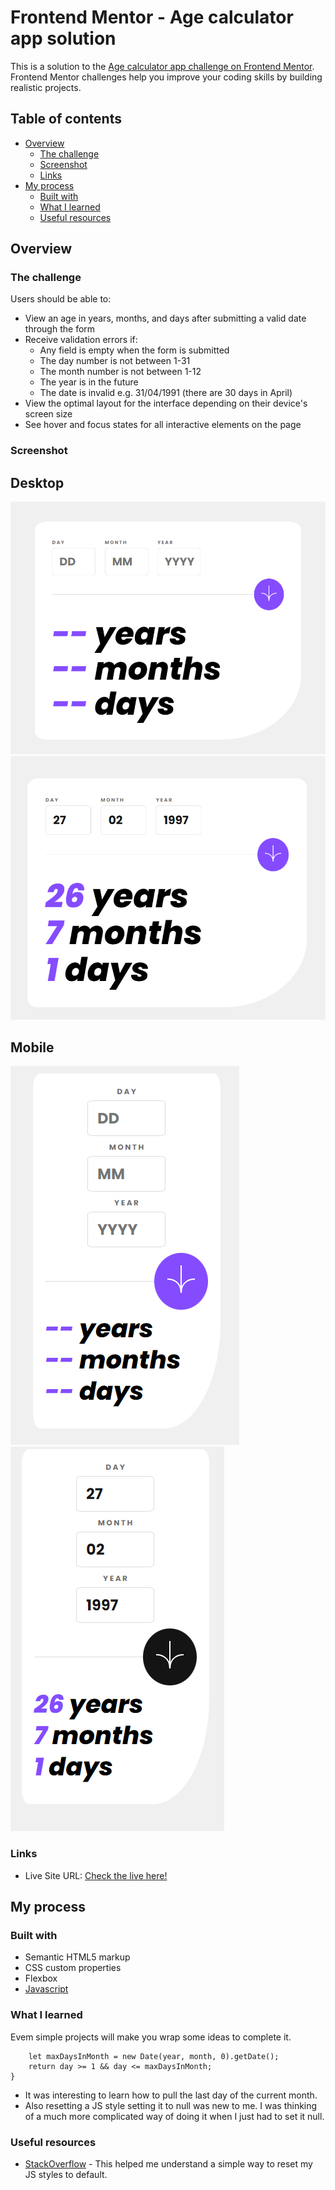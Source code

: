 # Frontend Mentor - Age calculator app solution

This is a solution to the [Age calculator app challenge on Frontend Mentor](https://www.frontendmentor.io/challenges/age-calculator-app-dF9DFFpj-Q). Frontend Mentor challenges help you improve your coding skills by building realistic projects. 

## Table of contents

- [Overview](#overview)
  - [The challenge](#the-challenge)
  - [Screenshot](#screenshot)
  - [Links](#links)
- [My process](#my-process)
  - [Built with](#built-with)
  - [What I learned](#what-i-learned)
  - [Useful resources](#useful-resources)

## Overview

### The challenge

Users should be able to:

- View an age in years, months, and days after submitting a valid date through the form
- Receive validation errors if:
  - Any field is empty when the form is submitted
  - The day number is not between 1-31
  - The month number is not between 1-12
  - The year is in the future
  - The date is invalid e.g. 31/04/1991 (there are 30 days in April)
- View the optimal layout for the interface depending on their device's screen size
- See hover and focus states for all interactive elements on the page

### Screenshot

## Desktop

![](./screenshots/desktop1.png)
![](./screenshots/desktop2.png)

## Mobile

![](./screenshots/mobile1.png)
![](./screenshots/mobile2.png)

### Links

- Live Site URL: [Check the live here!](https://imfantin.github.io/Age-Calculator/)

## My process

### Built with

- Semantic HTML5 markup
- CSS custom properties
- Flexbox
- [Javascript](https://www.javascript.com/)

### What I learned

Evem simple projects will make you wrap some ideas to complete it. 

```function isValidDate(day, month, year) {
    let maxDaysInMonth = new Date(year, month, 0).getDate();
    return day >= 1 && day <= maxDaysInMonth;
}
```
- It was interesting to learn how to pull the last day of the current month.
- Also resetting a JS style setting it to null was new to me. I was thinking of a much more complicated way of doing it when I just had to set it null.

### Useful resources

- [StackOverflow](https://stackoverflow.com/questions/10698942/how-to-return-a-javascript-set-style-property-to-css-default) - This helped me understand a simple way to reset my JS styles to default.